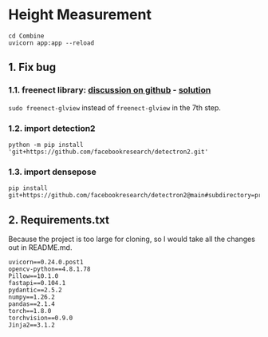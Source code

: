 # Height Measurement

```commandline
cd Combine
uvicorn app:app --reload
```

## 1. Fix bug
### 1.1. freenect library: [discussion on github](https://github.com/OpenKinect/libfreenect/issues/550) - [solution](https://naman5.wordpress.com/2014/06/24/experimenting-with-kinect-using-opencv-python-and-open-kinect-libfreenect/)
```sudo freenect-glview``` instead of ```freenect-glview``` in the 7th step.
### 1.2. import detection2
```
python -m pip install 'git+https://github.com/facebookresearch/detectron2.git'
```
### 1.3. import densepose
```
pip install git+https://github.com/facebookresearch/detectron2@main#subdirectory=projects/DensePose
```

## 2. Requirements.txt
Because the project is too large for cloning, so I would take all the changes out in README.md.

```
uvicorn==0.24.0.post1
opencv-python==4.8.1.78
Pillow==10.1.0
fastapi==0.104.1
pydantic==2.5.2
numpy==1.26.2
pandas==2.1.4
torch==1.8.0
torchvision==0.9.0
Jinja2==3.1.2
```
